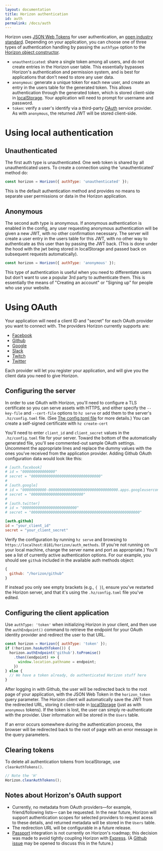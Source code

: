 ```yaml
---
layout: documentation
title: Horizon authentication
id: auth
permalink: /docs/auth
---
```


Horizon uses [JSON Web Tokens][jwt] for user authentication, an [open industry standard][rfc7519]. Depending on your application, you can choose one of three types of authentication handling by passing the `authType` option to the [Horizon object constructor][hoc].

[jwt]:     https://jwt.io
[rfc7519]: https://tools.ietf.org/html/rfc7519 "RFC 7519: JSON Web Token (JWT)"
[hoc]:     /docs-archive/client#horizon

* `unauthenticated`: share a single token among all users, and do not create entries in the Horizon user table. This essentially bypasses Horizon's authentication and permission system, and is best for applications that don't need to store any user data.
* `anonymous`: generate a unique token for each new user, and create an entry in the users table for the generated token. This allows authentication through the generated token, which is stored client-side in [localStorage][ls]. Your application will need to prompt for username and password.
* `token`: verify a user's identify via a third-party [OAuth][] service provider. As with `anonymous`, the returned JWT will be stored client-side.

[ls]:    https://developer.mozilla.org/en-US/docs/Web/API/Window/localStorage
[OAuth]: http://oauth.net

# Using local authentication

## Unauthenticated

The first auth type is unauthenticated. One web token is shared by all unauthenticated users. To create a connection using the 'unauthenticated' method do:

```js
const horizon = Horizon({ authType: 'unauthenticated' });
```

This is the default authentication method and provides no means to separate user permissions or data in the Horizon application.

## Anonymous

The second auth type is anonymous. If anonymous authentication is enabled in the config, any user requesting anonymous authentication will be given a new JWT, with no other confirmation necessary. The server will create a user entry in the users table for this JWT, with no other way to authenticate as this user than by passing the JWT back. (This is done under the hood with the jwt being stored in localStorage and passed back on subsequent requests automatically).

```js
const horizon = Horizon({ authType: 'anonymous' });
```

This type of authentication is useful when you need to differentiate users but don't want to use a popular 3rd party to authenticate them. This is essentially the means of "Creating an account" or "Signing up" for people who use your website.

# Using OAuth

Your application will need a client ID and "secret" for each OAuth provider you want to connect with. The providers Horizon currently supports are:

* [Facebook](https://developers.facebook.com/apps/)
* [Github](https://github.com/settings/applications/new)
* [Google](https://console.developers.google.com/project)
* [Slack](https://api.slack.com/apps)
* [Twitch](https://www.twitch.tv/kraken/oauth2/clients/new)
* [Twitter](https://apps.twitter.com/app/new)

Each provider will let you register your application, and will give you the client data you need to give Horizon.

## Configuring the server

In order to use OAuth with Horizon, you'll need to configure a TLS certificate so you can serve assets with HTTPS, and either specify the `--key-file` and `--cert-file` options to `hz serve` or add them to the server's `.hz/config.toml` file. (See [The config.toml file][cf] for more details.) You can create a self-signed certificate with `hz create-cert`

[cf]: /docs/configuration

You'll need to enter `client_id` and `client_secret` values in the `.hz/config.toml` file for your server. Toward the bottom of the automatically generated file, you'll see commented-out sample OAuth settings. Uncomment the appropriate lines and replace the dummy values with the ones you've received from the application provider. Adding Github OAuth configuration data would look like this:

```toml
# [auth.facebook]
# id = "000000000000000"
# secret = "00000000000000000000000000000000"
#
# [auth.google]
# id = "00000000000-00000000000000000000000000000000.apps.googleusercontent.com"
# secret = "000000000000000000000000"
#
# [auth.twitter]
# id = "0000000000000000000000000"
# secret = "00000000000000000000000000000000000000000000000000"

[auth.github]
id = "your_client_id"
secret = "your_client_secret"
```

Verify the configuration by running `hz serve` and browsing to `https://localhost:8181/horizon/auth_methods`. (If you're not running on your local machine, change the server name and port as appropriate.) You'll see a list of currently active authentication options. For our example, you should see `github` included in the available auth methods object:

```js
{
  github: "/horizon/github"
}
```

If instead you only see empty brackets (e.g., `{ }`), ensure you've restarted the Horizon server, and that it's using the `.hz/config.toml` file you've edited.

## Configuring the client application

Use `authType: 'token'` when initializing Horizon in your client, and then use the `authEndpoint()` command to retrieve the endpoint for your OAuth identity provider and redirect the user to that URL.

```js
const horizon = Horizon({ authType: 'token' });
if (!horizon.hasAuthToken()) {
  horizon.authEndpoint('github').toPromise()
    .then((endpoint) => {
      window.location.pathname = endpoint;
    })
} else {
  // We have a token already, do authenticated Horizon stuff here
}
```

After logging in with Github, the user will be redirected back to the root page of your application, with the JSON Web Token in the `horizon_token` query parameter. The Horizon client will automatically save the JWT from the redirected URL, storing it client-side in [localStorage][ls] (just as with `anonymous` tokens). If the token is lost, the user can simply re-authenticate with the provider. User information will be stored in the `Users` table.

If an error occurs somewhere during the authentication process, the browser will be redirected back to the root of page with an error message in the query parameters.

## Clearing tokens

To delete all authentication tokens from localStorage, use `clearAuthTokens()`.

```js
// Note the 'H'
Horizon.clearAuthTokens();
```

## Notes about Horizon's OAuth support

* Currently, no metadata from OAuth providers&mdash;for example, friend/following lists&mdash; can be requested. In the near future, Horizon will support authentication scopes for selected providers to request acess to these details, and returned metadata will be stored in the `Users` table.
* The redirection URL will be configurable in a future release.
* [Passport][pp] integration is not currently on Horizon's roadmap; this decision was made to avoid tightly coupling Horizon with [Express][ex]. (A [Github issue][gi] may be opened to discuss this in the future.)

[pp]: http://passportjs.org
[ex]: http://expressjs.com
[gi]: https://github.com/rethinkdb/horizon/issues/new
